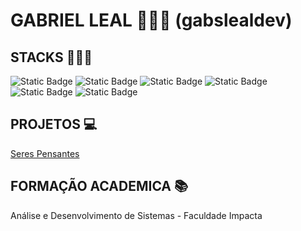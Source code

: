 # GABRIEL LEAL 👨🏾‍🚀 (gabslealdev)

## STACKS 👨🏾‍💻
![Static Badge](https://img.shields.io/badge/SQLSERVER-blue)  ![Static Badge](https://img.shields.io/badge/C#?logo=csharp)  ![Static Badge](https://img.shields.io/badge/HTML=?logo=html5)
![Static Badge](https://img.shields.io/badge/CSS?logo=css3) ![Static Badge](https://img.shields.io/badge/JavaScript?logo=javascript) ![Static Badge](https://img.shields.io/badge/Python?logo=python)

## PROJETOS 💻
[Seres Pensantes](https://github.com/gabslealdev/SerPensante) 

## FORMAÇÃO ACADEMICA 📚
Análise e Desenvolvimento de Sistemas - Faculdade Impacta 


